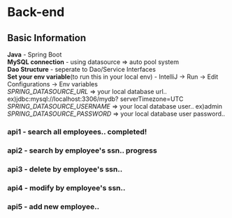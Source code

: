 # Back-end  
## Basic Information  
**Java** - Spring Boot  
**MySQL connection** - using datasource => auto pool system  
**Dao Structure** - seperate to Dao/Service Interfaces  
**Set your env variable**(to run this in your local env) - IntelliJ -> Run -> Edit Configurations -> Env variables  
  *SPRING_DATASOURCE_URL* => your local database url.. ex)jdbc:mysql://localhost:3306/mydb? serverTimezone=UTC  
  *SPRING_DATASOURCE_USERNAME* => your local database user.. ex)admin  
  *SPRING_DATASOURCE_PASSWORD* => your local database user password..  

### api1 - search all employees.. completed!
### api2 - search by employee's ssn.. progress
### api3 - delete by employee's ssn..
### api4 - modify by employee's ssn..
### api5 - add new employee..
